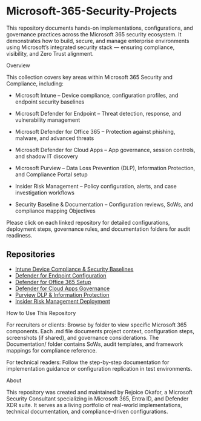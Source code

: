 # Microsoft-365-Security-Projects

This repository documents hands-on implementations, configurations, and governance practices across the Microsoft 365 security ecosystem. It demonstrates how to build, secure, and manage enterprise environments using Microsoft’s integrated security stack — ensuring compliance, visibility, and Zero Trust alignment.

Overview

This collection covers key areas within Microsoft 365 Security and Compliance, including:

- Microsoft Intune – Device compliance, configuration profiles, and endpoint security baselines

- Microsoft Defender for Endpoint – Threat detection, response, and vulnerability management

- Microsoft Defender for Office 365 – Protection against phishing, malware, and advanced threats

- Microsoft Defender for Cloud Apps – App governance, session controls, and shadow IT discovery

- Microsoft Purview – Data Loss Prevention (DLP), Information Protection, and Compliance Portal setup

- Insider Risk Management – Policy configuration, alerts, and case investigation workflows

- Security Baseline & Documentation – Configuration reviews, SoWs, and compliance mapping
Objectives

Please click on each linked repository for detailed configurations, deployment steps, governance rules, and documentation folders for audit readiness.

## Repositories

- [Intune Device Compliance & Security Baselines](https://github.com/Rejoice-Okafor/intune-device-compliance)
- [Defender for Endpoint Configuration](https://github.com/Rejoice-Okafor/defender-for-endpoint)
- [Defender for Office 365 Setup](https://github.com/Rejoice-Okafor/defender-for-office365)
- [Defender for Cloud Apps Governance](https://github.com/Rejoice-Okafor/defender-for-cloud-apps)
- [Purview DLP & Information Protection](https://github.com/Rejoice-Okafor/purview-dlp)
- [Insider Risk Management Deployment](https://github.com/Rejoice-Okafor/insider-risk-management)


How to Use This Repository

For recruiters or clients:
Browse by folder to view specific Microsoft 365 components. Each .md file documents project context, configuration steps, screenshots (if shared), and governance considerations.
The Documentation/ folder contains SoWs, audit templates, and framework mappings for compliance reference.

For technical readers:
Follow the step-by-step documentation for implementation guidance or configuration replication in test environments.

About

This repository was created and maintained by Rejoice Okafor, a Microsoft Security Consultant specializing in Microsoft 365, Entra ID, and Defender XDR suite.
It serves as a living portfolio of real-world implementations, technical documentation, and compliance-driven configurations.
